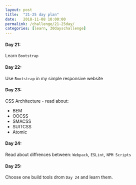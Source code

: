 ```yaml
---
layout: post
title:  "21-25 day plan"
date:   2018-11-08 10:00:00
permalink: /challenge/21-25day/
categories: [learn, 30dayschallenge]
---
```


#### Day 21:

Learn `Bootstrap`

#### Day 22:

Use `Bootstrap` in my simple responsive website

#### Day 23:

CSS Architecture - read about:

- BEM
- OOCSS
- SMACSS
- SUITCSS
- Atomic

#### Day 24:

Read about diffrences between: `Webpack`, `ESLint`, `NPM Scripts`

#### Day 25:

Choose one build tools drom `Day 24` and learn them.